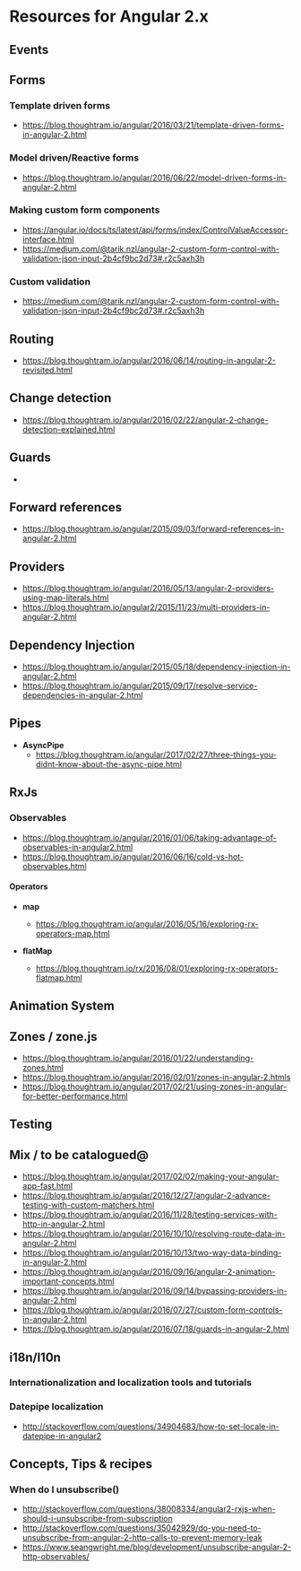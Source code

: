 # Resources for Angular 2.x

## Events

## Forms

### Template driven forms

* https://blog.thoughtram.io/angular/2016/03/21/template-driven-forms-in-angular-2.html

### Model driven/Reactive forms

* https://blog.thoughtram.io/angular/2016/06/22/model-driven-forms-in-angular-2.html

### Making custom form components

* https://angular.io/docs/ts/latest/api/forms/index/ControlValueAccessor-interface.html
* https://medium.com/@tarik.nzl/angular-2-custom-form-control-with-validation-json-input-2b4cf9bc2d73#.r2c5axh3h

### Custom validation

* https://medium.com/@tarik.nzl/angular-2-custom-form-control-with-validation-json-input-2b4cf9bc2d73#.r2c5axh3h

## Routing

* https://blog.thoughtram.io/angular/2016/06/14/routing-in-angular-2-revisited.html

## Change detection

* https://blog.thoughtram.io/angular/2016/02/22/angular-2-change-detection-explained.html

## Guards

* 

## Forward references

* https://blog.thoughtram.io/angular/2015/09/03/forward-references-in-angular-2.html

## Providers

* https://blog.thoughtram.io/angular/2016/05/13/angular-2-providers-using-map-literals.html
* https://blog.thoughtram.io/angular2/2015/11/23/multi-providers-in-angular-2.html
 
## Dependency Injection

* https://blog.thoughtram.io/angular/2015/05/18/dependency-injection-in-angular-2.html
* https://blog.thoughtram.io/angular/2015/09/17/resolve-service-dependencies-in-angular-2.html

## Pipes

- **AsyncPipe**
  - https://blog.thoughtram.io/angular/2017/02/27/three-things-you-didnt-know-about-the-async-pipe.html

## RxJs

### Observables

- https://blog.thoughtram.io/angular/2016/01/06/taking-advantage-of-observables-in-angular2.html
- https://blog.thoughtram.io/angular/2016/06/16/cold-vs-hot-observables.html

#### Operators

* **map**
  * https://blog.thoughtram.io/angular/2016/05/16/exploring-rx-operators-map.html 

* **flatMap**
  * https://blog.thoughtram.io/rx/2016/08/01/exploring-rx-operators-flatmap.html

## Animation System

## Zones / zone.js

* https://blog.thoughtram.io/angular/2016/01/22/understanding-zones.html
* https://blog.thoughtram.io/angular/2016/02/01/zones-in-angular-2.htmls
* https://blog.thoughtram.io/angular/2017/02/21/using-zones-in-angular-for-better-performance.html

## Testing

## Mix / to be catalogued@

* https://blog.thoughtram.io/angular/2017/02/02/making-your-angular-app-fast.html
* https://blog.thoughtram.io/angular/2016/12/27/angular-2-advance-testing-with-custom-matchers.html
* https://blog.thoughtram.io/angular/2016/11/28/testing-services-with-http-in-angular-2.html
* https://blog.thoughtram.io/angular/2016/10/10/resolving-route-data-in-angular-2.html
* https://blog.thoughtram.io/angular/2016/10/13/two-way-data-binding-in-angular-2.html
* https://blog.thoughtram.io/angular/2016/09/16/angular-2-animation-important-concepts.html
* https://blog.thoughtram.io/angular/2016/09/14/bypassing-providers-in-angular-2.html
* https://blog.thoughtram.io/angular/2016/07/27/custom-form-controls-in-angular-2.html
* https://blog.thoughtram.io/angular/2016/07/18/guards-in-angular-2.html

## i18n/l10n

### Internationalization and localization tools and tutorials

### Datepipe localization

* http://stackoverflow.com/questions/34904683/how-to-set-locale-in-datepipe-in-angular2

## Concepts, Tips & recipes

### When do I unsubscribe()

* http://stackoverflow.com/questions/38008334/angular2-rxjs-when-should-i-unsubscribe-from-subscription
* http://stackoverflow.com/questions/35042929/do-you-need-to-unsubscribe-from-angular-2-http-calls-to-prevent-memory-leak
* https://www.seangwright.me/blog/development/unsubscribe-angular-2-http-observables/

